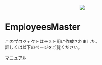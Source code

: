 <div align="center"><img src="https://dev.jokazaki.biz:8443/.jpg"></div>

# EmployeesMaster

このプロジェクトはテスト用に作成されました。<br/>
詳しくは以下のページをご覧ください。

[マニュアル](https://dev.jokazaki.biz:8443/employees-master-manual.php)
